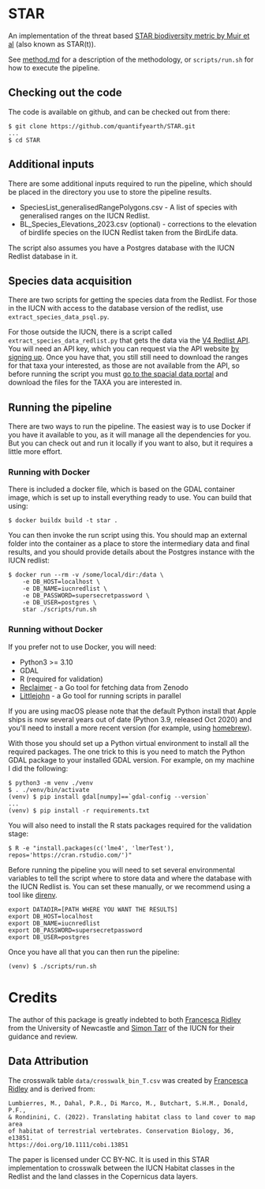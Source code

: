# STAR

An implementation of the threat based [STAR biodiversity metric by Muir et al](https://www.nature.com/articles/s41559-021-01432-0) (also known as STAR(t)).

See [method.md](method.md) for a description of the methodology, or `scripts/run.sh` for how to execute the pipeline.

## Checking out the code

The code is available on github, and can be checked out from there:

```shell
$ git clone https://github.com/quantifyearth/STAR.git
...
$ cd STAR
```

## Additional inputs

There are some additional inputs required to run the pipeline, which should be placed in the directory you use to store the pipeline results.

* SpeciesList_generalisedRangePolygons.csv - A list of species with generalised ranges on the IUCN Redlist.
* BL_Species_Elevations_2023.csv (optional) - corrections to the elevation of birdlife species on the IUCN Redlist taken from the BirdLife data.

The script also assumes you have a Postgres database with the IUCN Redlist database in it.


## Species data acquisition

There are two scripts for getting the species data from the Redlist. For those in the IUCN with access to the database version of the redlist, use `extract_species_data_psql.py`.

For those outside the IUCN, there is a script called `extract_species_data_redlist.py` that gets the data via the [V4 Redlist API](https://api.iucnredlist.org). You will need an API key, which  you can request via the API website [by signing up](https://api.iucnredlist.org/users/sign_up). Once you have that, you still still need to download the ranges for that taxa your interested, as those are not available from the API, so before running the script you must [go to the spacial data portal](https://www.iucnredlist.org/resources/spatial-data-download) and download the files for the TAXA you are interested in.

## Running the pipeline

There are two ways to run the pipeline. The easiest way is to use Docker if you have it available to you, as it will manage all the dependencies for you. But you can check out and run it locally if you want to also, but it requires a little more effort.

### Running with Docker

There is included a docker file, which is based on the GDAL container image, which is set up to install everything ready to use. You can build that using:

```shell
$ docker buildx build -t star .
```

You can then invoke the run script using this. You should map an external folder into the container as a place to store the intermediary data and final results, and you should provide details about the Postgres instance with the IUCN redlist:

```shell
$ docker run --rm -v /some/local/dir:/data \
	-e DB_HOST=localhost \
	-e DB_NAME=iucnredlist \
	-e DB_PASSWORD=supersecretpassword \
	-e DB_USER=postgres \
	star ./scripts/run.sh
```

### Running without Docker

If you prefer not to use Docker, you will need:

* Python3 >= 3.10
* GDAL
* R (required for validation)
* [Reclaimer](https://github.com/quantifyearth/reclaimer/) - a Go tool for fetching data from Zenodo
* [Littlejohn](https://github.com/quantifyearth/littlejohn/) - a Go tool for running scripts in parallel

If you are using macOS please note that the default Python install that Apple ships is now several years out of date (Python 3.9, released Oct 2020) and you'll need to install a more recent version (for example, using [homebrew](https://brew.sh)).

With those you should set up a Python virtual environment to install all the required packages. The one trick to this is you need to match the Python GDAL package to your installed GDAL version. For example, on my machine I did the following:

```shell
$ python3 -m venv ./venv
$ . ./venv/bin/activate
(venv) $ pip install gdal[numpy]==`gdal-config --version`
...
(venv) $ pip install -r requirements.txt
```

You will also need to install the R stats packages required for the validation stage:

```shell
$ R -e "install.packages(c('lme4', 'lmerTest'), repos='https://cran.rstudio.com/')"
```

Before running the pipeline you will need to set several environmental variables to tell the script where to store data and where the database with the IUCN Redlist is. You can set these manually, or we recommend using a tool like [direnv](https://direnv.net).

```shell
export DATADIR=[PATH WHERE YOU WANT THE RESULTS]
export DB_HOST=localhost
export DB_NAME=iucnredlist
export DB_PASSWORD=supersecretpassword
export DB_USER=postgres
```

Once you have all that you can then run the pipeline:

```shell
(venv) $ ./scripts/run.sh
```

# Credits

The author of this package is greatly indebted to both [Francesca Ridley](https://www.ncl.ac.uk/nes/people/profile/francescaridley.html) from the University of Newcastle and [Simon Tarr](https://www.linkedin.com/in/simon-tarr-22069b209/) of the IUCN for their guidance and review.

## Data Attribution

The crosswalk table `data/crosswalk_bin_T.csv` was created by [Francesca Ridley](https://www.ncl.ac.uk/nes/people/profile/francescaridley.html) and is derived from:

```
Lumbierres, M., Dahal, P.R., Di Marco, M., Butchart, S.H.M., Donald, P.F.,
& Rondinini, C. (2022). Translating habitat class to land cover to map area
of habitat of terrestrial vertebrates. Conservation Biology, 36, e13851.
https://doi.org/10.1111/cobi.13851
```

The paper is licensed under CC BY-NC. It is used in this STAR implementation to crosswalk between the IUCN Habitat classes in the Redlist and the land classes in the Copernicus data layers.

